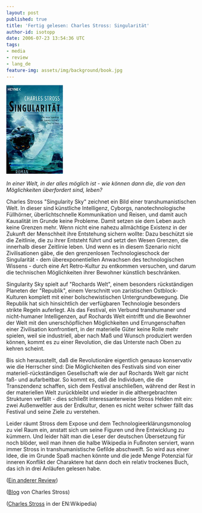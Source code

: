 ```yaml
---
layout: post
published: true
title: 'Fertig gelesen: Charles Stross: Singularität'
author-id: isotopp
date: 2006-07-23 13:54:36 UTC
tags:
- media
- review
- lang_de
feature-img: assets/img/background/book.jpg
---
```


![](/uploads/singularitaet.jpg)

*In einer Welt, in der alles möglich ist - wie können dann die, die von den Möglichkeiten überfordert sind, leben?*

Charles Stross "Singularity Sky" zeichnet ein Bild einer transhumanistischen Welt.
In dieser sind künstliche Intelligenz, Cyborgs, nanotechnologische Füllhörner, überlichtschnelle Kommunikation und Reisen, und damit auch Kausalität im Grunde keine Probleme.
Damit setzen sie dem Leben auch keine Grenzen mehr.
Wenn nicht eine nahezu allmächtige Existenz in der Zukunft der Menschheit ihre Entstehung sichern wollte:
Dazu beschützt sie die Zeitlinie, die zu ihrer Entsteht führt und setzt den Wesen Grenzen, die innerhalb dieser Zeitlinie leben.
Und wenn es in diesem Szenario nicht Zivilisationen gäbe, die den grenzenlosen Technologieschock der Singularität - dem überexponentiellen Anwachsen des technologischen Wissens - durch eine Art Retro-Kultur zu entkommen versuchen, und darum die technischen Möglichkeiten ihrer Bewohner künstlich beschränken.

Singularity Sky spielt auf "Rochards Welt", einem besonders rückständigen Planeten der "Republik", einem Verschnitt von zaristischen Ostblock-Kulturen komplett mit einer bolschewistischen Untergrundbewegung.
Die Republik hat sich hinsichtlich der verfügbaren Technologie besonders strikte Regeln auferlegt.
Als das Festival, ein Verbund transhumaner und nicht-humaner Intelligenzen, auf Rochards Welt eintrifft und die Bewohner der Welt mit den unerschöpflichen Möglichkeiten und Errungenschaften einer Zivilisation konfrontiert, in der materielle Güter keine Rolle mehr spielen, weil sie industriell, aber nach Maß und Wunsch produziert werden können, kommt es zu einer Revolution, die das Unterste nach Oben zu kehren scheint. 

Bis sich herausstellt, daß die Revolutionäre eigentlich genauso konservativ wie die Herrscher sind: 
Die Möglichkeiten des Festivals sind von einer materiell-rückständigen Gesellschaft wie der auf Rochards Welt gar nicht faß- und aufarbeitbar.
So kommt es, daß die Individuen, die die Transzendenz schaffen, sich dem Festival anschließen, während der Rest in der materiellen Welt zurückbleibt und wieder in die althergebrachten Strukturen verfällt - dies schließt interessanterweise Stross Helden mit ein: zwei Außenweltler aus der Erdkultur, denen es nicht weiter schwer fällt das Festival und seine Ziele zu verstehen.

Leider räumt Stross dem Expose und dem Technologieerklärungsmonolog zu viel Raum ein, anstatt sich um seine Figuren und ihre Entwicklung zu kümmern.
Und leider hält man die Leser der deutschen Übersetzung für noch blöder, weil man ihnen die halbe Wikipedia in Fußnoten serviert, wann immer Stross in transhumanistische Gefilde abschweift. 
So wird aus einer Idee, die im Grunde Spaß machen könnte und die jede Menge Potenzial für inneren Konflikt der Charaktere hat dann doch ein relativ trockenes Buch, das ich in drei Anläufen gelesen habe.

([Ein anderer Review](http://www.epilog.de/PersData/S/Misc/Stross_Charles__Singularitaet_kAC.htm))

([Blog](http://www.antipope.org/charlie/blog-static/index.html) von Charles Stross)

([Charles Stross](http://en.wikipedia.org/wiki/Charles_Stross) in der EN:Wikipedia)
